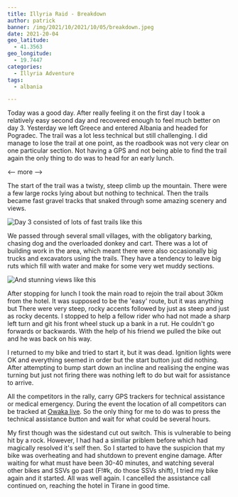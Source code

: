 ```yaml
---
title: Illyria Raid - Breakdown
author: patrick
banner: /img/2021/10/⁨2021⁩/10⁩/05⁩/breakdown.jpeg
date: 2021-20-04
geo_latitude:
  - 41.3563
geo_longitude:
  - 19.7447
categories:
  - Illyria Adventure
tags:
  - albania

---
```

Today was a good day. After really feeling it on the first day I took a relatively easy second day and recovered enough to feel much better on day 3. Yesterday we left Greece and entered Albania and headed for Pogradec. The trail was a lot less technical but still challenging. I did manage to lose the trail at one point, as the roadbook was not very clear on one particular section. Not having a GPS and not being able to find the trail again the only thing to do was to head for an early lunch. 

<-- more -->

The start of the trail was a twisty, steep climb up the mountain. There were a few large rocks lying about but nothing to technical. Then the trails became fast gravel tracks that snaked through some amazing scenery and views. 

![Day 3 consisted of lots of fast trails like this](/img/2021/10/05/trails.jpeg) 

We passed through several small villages, with the obligatory barking, chasing dog and the overloaded donkey and cart. There was a lot of building work in the area, which meant there were also occasionally big trucks and excavators using the trails. They have a tendency to leave big ruts which fill with water and make for some very wet muddy sections. 

![And stunning views like this](/img/2021/10/05/views.jpeg)

After stopping for lunch I took the main road to rejoin the trail about 30km from the hotel. It was supposed to be the 'easy' route, but it was anything but There were very steep, rocky accents followed by just as steep and just as rocky decents. I stopped to help a fellow rider who had not made a sharp left turn and git his front wheel stuck up a bank in a rut. He couldn't go forwards or backwards. With the help of his friend we pulled the bike out and he was back on his way.

I returned to my bike and tried to start it, but it was dead. Ignition lights were OK and everything seemed in order but the start button just did nothing. After attempting to bump start down an incline and realising the engine was turning but just not firing there was nothing left to do but wait for assistance to arrive. 

All the competitors in the rally, carry GPS trackers for technical assistance or medical emergency. During the event the location of all competitors can be tracked at [Owaka live](https://owaka.live/illyria-raid-fall/vehicles). So the only thing for me to do was to press the technical assistance button and wait for what could be several hours. 

My first though was the sidestand cut out switch. This is vulnerable to being hit by a rock. However, I had had a similiar priblem before which had magically resolved it's self then. So I started to have the suspicion that my bike was overheating and had shutdown to prevent engine damage. After waiting for what must have been 30-40 minutes, and watching several other bikes and SSVs go past (F!#k, do those SSVs shift), I tried my bike again and it started. All was well again. I cancelled the assistance call continued on, reaching the hotel in Tirane in good time. 